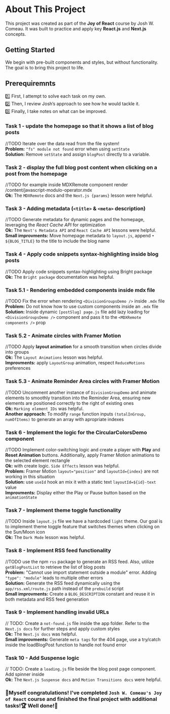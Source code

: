 # About This Project

This project was created as part of the **Joy of React** course by Josh W. Comeau. It was built to practice and apply key **React.js** and **Next.js** concepts.

## Getting Started

We begin with pre-built components and styles, but without functionality. The goal is to bring this project to life.

## Prerequiremnts

1️⃣ First, I attempt to solve each task on my own.<br />
2️⃣ Then, I review Josh’s approach to see how he would tackle it.<br />
3️⃣ Finally, I take notes on what can be improved.

### Task 1 - update the homepage so that it shows a list of blog posts

//TODO Iterate over the data read from the file system!<br />
**Problem:** `"fs" module not found` error when using `setState`<br />
**Solution:** Remove `setState` and assign `blogPost` directly to a variable.

### Task 2 - display the full blog post content when clicking on a post from the homepage

//TODO for example inside MDXRemote component render /content/javascript-modulo-operator.mdx <br />
**Ok:** The `MDXRemote` docs and the `Next.js {params}` lesson were helpful.

### Task 3 - Adding metadata (`<title>` & `<meta>` description)

//TODO Generate metadata for dynamic pages and the homepage, leveraging the _React Cache API_ for optimization<br />
**Ok:** The `Next's Metadata API` and `React Cache API` lessons were helpful.<br />
**Small improvments:** Move homepage metadata to `layout.js`, append `• ${BLOG_TITLE}` to the title to include the blog name

### Task 4 - Apply code snippets syntax-highlighting inside blog posts

//TODO Apply code snippets syntax-highlighting using Bright package<br />
**Ok:** The `Bright package` documentation was helpful.

### Task 5.1 - Rendering embedded components inside mdx file

//TODO Fix the error when rendering `<DivisionGroupsDemo />` inside `.mdx` file<br />
**Problem:** Do not know how to use custom components inside an `.mdx` file <br />
**Solution:** Inside dynamic `[postSlug] page.js` file add lazy loading for `<DivisionGroupsDemo />` component and pass it to the `<MDXRemote components />` prop

### Task 5.2 - Animate circles with Framer Motion

//TODO Apply **layout animation** for a smooth transition when circles divide into groups<br />
**Ok:** The `Layout Animations` lesson was helpful.<br />
**Improvments:** apply `LayoutGroup` animation, respect `ReduceMotions` preferences

### Task 5.3 - Animate Reminder Area circles with Framer Motion

//TODO Uncomment another instance of `DivisionGroupDemo` and animate elements to smoothly transition into the Reminder Area, ensuring new elements are positioned correctly to the right of existing ones<br />
**Ok:** `Marking element IDs` was helpful.<br />
**Another approach:** To modify `range` function inputs `(totalInGroup, numOfItems)` to generate an array with apropriate indexes

### Task 6 - Implement the logic for the CircularColorsDemo component

//TODO Implement color-switching logic and create a player with **Play** and **Reset Animation** buttons. Additionally, apply Framer Motion animations to the selected element rectangle<br />
**Ok:** with create logic. `Side Effects` lesson was helpful.<br />
**Problem:** Framer Motion `layout="position"` and `layoutId={index}` are not working in this situation<br />
**Solution:** use `useId` hook an mix it with a static text `layoutId=${id}-text` value<br />
**Improvments:** Display either the Play or Pause button based on the `animationState`

### Task 7 - Implement theme toggle functionality

//TODO Inside `layout.js` file we have a hardcoded `light` theme. Our goal is to implement theme toggle feature that switches themes when clicking on the Sun/Moon icon<br />
**Ok:** The `Dark Mode` lesson was helpful.

### Task 8 - Implement RSS feed functionality

//TODO use the npm `rss` package to generate an RSS feed. Also, utilize `getBlogPostList` to retrieve the list of blog posts<br />
**Problem:** "Cannot use import statement outside a module" error. Adding `"type": "module"` leads to multiple other errors<br />
**Solution:** Generate the RSS feed dynamically using the `app/rss.xml/route.js` path instead of the `prebuild` script<br />
**Small improvments:** Create a `BLOG_DESCRIPTION` constant and reuse it in both metadata and RSS feed generation

### Task 9 - Implement handling invalid URLs

// TODO: Create a `not-found.js` file inside the app folder. Refer to the `Next.js docs` for further steps and apply custom styles<br />
**Ok:** The `Next.js docs` was helpful.<br />
**Small improvments:** Generate `meta tags` for the 404 page, use a try/catch inside the loadBlogPost function to handle not found error

### Task 10 - Add Suspense logic

// TODO: Create a `loading.js` file beside the blog post page component. Add spinner inside<br />
**Ok:** The `Next.js Suspense docs` and `Motion Transitions docs` were helpful.<br />

### 🎉Myself congratulations! I've completed `Josh W. Comeau's Joy of React` course and finished the final project with additional tasks!🏆 Well done!🥳
